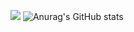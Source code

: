 <img src="https://img.shields.io/badge/000000?style=flat&logo=A8B9CC&logoColor=FFFFFF"/></a>
![Anurag's GitHub stats](https://github-readme-stats.vercel.app/api?username=TaeKyung1130&show_icons=true&theme=radical)
